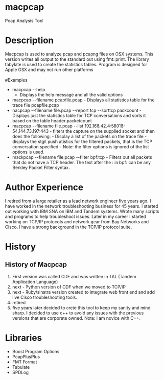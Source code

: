# macpcap
Pcap Analysis Tool

# Description
Macpcap is used to analyze pcap and pcapng files on OSX systems. This version writes all output to the standard out using fmt::print. The library
tabylate is used to create the statistics tables.
Program is designed for Apple OSX and may not run other platforms
<br>
<br>
#Examples
- macpcap --help
  - Displays the help message and all the valid options
- macpcap --filename pcapfile.pcap
        - Displays all statistics table for the trace file pcapfile.pcap
- nacpcap --filename file.pcap --report tcp --sorttcp packcount
        - Displays just the statistics table for TCP conversations and sorts it based on the table header packetcount
- macpcap --filename file.pcap --list 192.168.42.4:58018-54.144.73.197:443
        - filters the capture on the supplied socket and then does the following:
            - Display a list of the packets on the trace file
            - displays the stgit push
            atistics for the filtered packets, that is the TCP conversation specified
        - Note: the filter options is ignored of the list options is used.
 - mackpcap --filename file.pcap --filter bpf:tcp
        - Filters out all packets that do not have a TCP header. The text after the : in bpf: can be any Berkley Packet Filter syntax.

 # Author Experience
 I retired from a large retailer as a lead network engineer five years ago. I have worked in the network troubleshooting business for 45 years.
 I started out working with IBM SNA on IBM and Tandem systems. Wrote many scripts and programs to help troubleshoot issues. Later in my
 career I started working on TCP/IP protocols and network gear from Bay Networks and Cisco. I have a strong background in the TCP/IP protocol suite.

 # History
 ## History of Macpcap
 1. First version was called CDF and was written in TAL (Tandem Application Language)
 2. next - Python version of CDF when we moved to TCP/IP
 3. next - Ruby/sinatra version created to integrate web front end and add live Cisco troubleshooting tools.
 4. retired
 5. five years later decided to crete this tool to keep my sanity and mind sharp. I decided to use c++ to
    avoid any issues with the previous versions that are corporate owned. Note: I am novice with C++.

# Libraries
 - Boost Program Options
 - PcapPlusPlus
 - FMT Format
 - Tabulate
 - SPDLog


